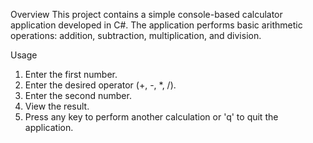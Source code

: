 Overview
This project contains a simple console-based calculator application developed in C#. The application performs basic arithmetic operations: addition, subtraction, multiplication, and division.

Usage
1. Enter the first number.
2. Enter the desired operator (+, -, *, /).
3. Enter the second number.
4. View the result.
5. Press any key to perform another calculation or 'q' to quit the application.